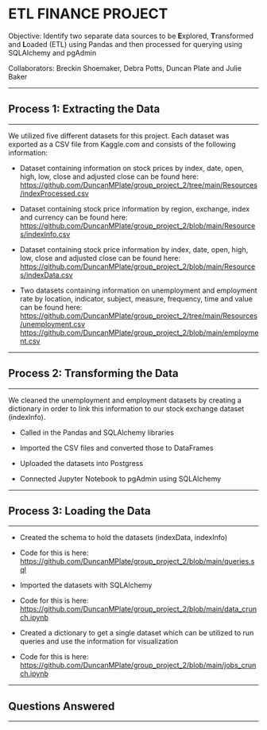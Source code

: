 # **ETL FINANCE PROJECT**


Objective: Identify two separate data sources to be **E**xplored, **T**ransformed and **L**oaded (ETL) using Pandas and 
then processed for querying using SQLAlchemy and pgAdmin



Collaborators:  Breckin Shoemaker, Debra Potts, Duncan Plate and Julie Baker

__________________________________________________________________________________________________________________________

## Process 1: Extracting the Data
_____________________________
We utilized five different datasets for this project.  Each dataset was exported as a CSV file from Kaggle.com and consists of the following information:

-	Dataset containing information on stock prices by index, date, open, high, low, close and adjusted close can be found here: https://github.com/DuncanMPlate/group_project_2/tree/main/Resources/indexProcessed.csv

-	Dataset containing stock price information by region, exchange, index and currency can be found here: https://github.com/DuncanMPlate/group_project_2/blob/main/Resources/indexInfo.csv

-	Dataset containing stock price information by index, date, open, high, low, close and adjusted close can be found here: https://github.com/DuncanMPlate/group_project_2/blob/main/Resources/indexData.csv

-	Two datasets containing information on unemployment and employment rate by location, indicator, subject, measure, frequency, time and value can be found here: https://github.com/DuncanMPlate/group_project_2/tree/main/Resources/unemployment.csv
https://github.com/DuncanMPlate/group_project_2/blob/main/employment.csv

______________________________

## Process 2: Transforming the Data
_____________________________

We cleaned the unemployment and employment datasets by creating a dictionary in order to link this information to our  stock exchange dataset (indexInfo). 

-	Called in the Pandas and SQLAlchemy libraries

-	Imported the CSV files and converted those to DataFrames

-	Uploaded the datasets into Postgress

-	Connected Jupyter Notebook to pgAdmin using SQLAlchemy

_____________________________

## Process 3: Loading the Data
_____________________________

-	Created the schema to hold the datasets (indexData, indexInfo)

  *	Code for this is here: https://github.com/DuncanMPlate/group_project_2/blob/main/queries.sql


-	Imported the datasets with SQLAlchemy

  *	Code for this is here: https://github.com/DuncanMPlate/group_project_2/blob/main/data_crunch.ipynb


-	Created a dictionary to get a single dataset which can be utilized to run queries and use the information for visualization
  *	Code for this is here: https://github.com/DuncanMPlate/group_project_2/blob/main/jobs_crunch.ipynb


_____________________________

## Questions Answered
_____________________________


